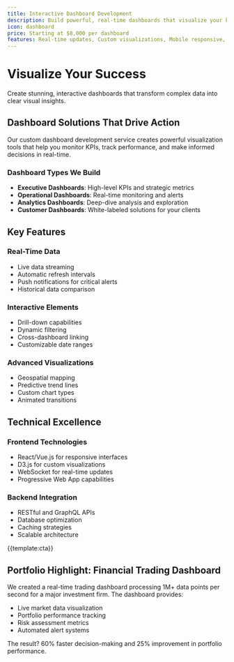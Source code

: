 ```yaml
---
title: Interactive Dashboard Development
description: Build powerful, real-time dashboards that visualize your key metrics and drive data-driven decisions
icon: dashboard
price: Starting at $8,000 per dashboard
features: Real-time updates, Custom visualizations, Mobile responsive, White-label options, API integration, Export capabilities
---
```


# Visualize Your Success

Create stunning, interactive dashboards that transform complex data into clear visual insights.

## Dashboard Solutions That Drive Action

Our custom dashboard development service creates powerful visualization tools that help you monitor KPIs, track performance, and make informed decisions in real-time.

### Dashboard Types We Build

- **Executive Dashboards**: High-level KPIs and strategic metrics
- **Operational Dashboards**: Real-time monitoring and alerts
- **Analytics Dashboards**: Deep-dive analysis and exploration
- **Customer Dashboards**: White-labeled solutions for your clients

## Key Features

### Real-Time Data

- Live data streaming
- Automatic refresh intervals
- Push notifications for critical alerts
- Historical data comparison

### Interactive Elements

- Drill-down capabilities
- Dynamic filtering
- Cross-dashboard linking
- Customizable date ranges

### Advanced Visualizations

- Geospatial mapping
- Predictive trend lines
- Custom chart types
- Animated transitions

## Technical Excellence

### Frontend Technologies

- React/Vue.js for responsive interfaces
- D3.js for custom visualizations
- WebSocket for real-time updates
- Progressive Web App capabilities

### Backend Integration

- RESTful and GraphQL APIs
- Database optimization
- Caching strategies
- Scalable architecture

{{template:cta}}

## Portfolio Highlight: Financial Trading Dashboard

We created a real-time trading dashboard processing 1M+ data points per second for a major investment firm. The dashboard provides:

- Live market data visualization
- Portfolio performance tracking
- Risk assessment metrics
- Automated alert systems

The result? 60% faster decision-making and 25% improvement in portfolio performance.
